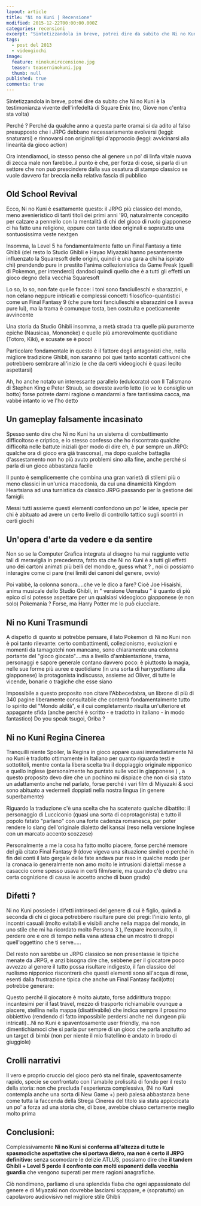 ```yaml
---
layout: article
title: "Ni no Kuni | Recensione"
modified: 2015-12-22T00:00:00.000Z
categories: recensioni
excerpt: "Sintetizzandola in breve, potrei dire da subito che Ni no Kuni è la testimonianza vivente dell'..."
tags: 
  - post del 2013
  - videogiochi
image: 
  feature: ninokunirecensione.jpg
  teaser: teaserninokuni.jpg
  thumb: null
published: true
comments: true
---
```


Sintetizzandola in breve, potrei dire da subito che Ni no Kuni è la testimonianza vivente dell'infedeltà di Square Enix (no, Giove non c'entra sta volta)

Perché ? Perché da qualche anno a questa parte oramai si da adito al falso presupposto che i JRPG debbano necessariamente evolversi (leggi: snaturarsi) e rinnovarsi con originali tipi d'approccio (leggi: avvicinarsi alla linearità da gioco action)

Ora intendiamoci, io stesso penso che al genere un po' di linfa vitale nuova di zecca male non farebbe..il punto è che, per forza di cose, si parla di un settore che non può prescindere dalla sua ossatura di stampo classico se vuole davvero far breccia nella relativa fascia di pubblico

## Old School Revival

Ecco, Ni no Kuni è esattamente questo: il JRPG più classico del mondo, meno avenieristico di tanti titoli dei primi anni '90, naturalmente concepito per calzare a pennello con la mentalità di chi del gioco di ruolo giapponese ci ha fatto una religione, eppure con tante idee originali e sopratutto una sontuosissima veste nextgen

Insomma, la Level 5 ha fondamentalmente fatto un Final Fantasy a tinte Ghibli (del resto lo Studio Ghibli e Hayao Miyazaki hanno pesantemente influenzato la Squaresoft delle origini, quindi è una gara a chi ha ispirato chi) prendendo pure in prestito l'anima collezionistica da Game Freak (quelli di Pokemon, per intenderci) dandoci quindi quello che è a tutti gli effetti un gioco degno della vecchia Squaresoft

Lo so, lo so, non fate quelle facce: i toni sono fanciulleschi e sbarazzini, e non celano neppure intricati e complessi concetti filosofico-quantistici come un Final Fantasy 9 (che pure toni fanciulleschi e sbarazzini ce li aveva pure lui), ma la trama è comunque tosta, ben costruita e poeticamente avvincente

Una storia da Studio Ghibli insomma, a metà strada tra quelle più puramente epiche (Nausicaa, Mononoke) e quelle più amorevolmente quotidiane (Totoro, Kiki), e scusate se è poco!

Particolare fondamentale in questo è il fattore degli antagonisti che, nella migliore tradizione Ghibli, non saranno poi quei tanto scontati cattivoni che potrebbero sembrare all'inizio (e che da certi videogiochi è quasi lecito aspettarsi)

Ah, ho anche notato un interessante parallelo (edulcorato) con Il Talismano di Stephen King e Peter Straub, se doveste averlo letto (io ve lo consiglio un botto) forse potrete darmi ragione o mandarmi a fare tantissima cacca, ma vabbé intanto io ve l'ho detto

## Un gameplay falsamente incasinato

Spesso sento dire che Ni no Kuni ha un sistema di combattimento difficoltoso e criptico, e io stesso confesso che ho riscontrato qualche difficoltà nelle battute iniziali (per modo di dire eh, è pur sempre un JRPG: qualche ora di gioco era già trascorsa), ma dopo qualche battaglia d'assestamento non ho più avuto problemi sino alla fine, anche perché si parla di un gioco abbastanza facile

Il punto è semplicemente che combina una gran varietà di stilemi più o meno classici in un'unica macedonia, da cui una dinamicità Kingdom Heartsiana ad una turnistica da classico JRPG passando per la gestione dei famigli:

Messi tutti assieme questi elementi confondono un po' le idee, specie per chi è abituato ad avere un certo livello di controllo tattico sugli scontri in certi giochi

## Un'opera d'arte da vedere e da sentire

Non so se la Computer Grafica integrata al disegno ha mai raggiunto vette tali di meraviglia in precedenza, fatto sta che Ni no Kuni è a tutti gli effetti uno dei cartoni animati più belli del mondo e, guess what ? , noi ci possiamo interagire come ci pare (nei limiti dei canoni del genere, ovvio)

Poi vabbè, la colonna sonora....che ve le dico a fare? Cioè Joe Hisaishi, anima musicale dello Studio Ghibli, in " versione Uematsu " è quanto di più epico ci si potesse aspettare per un qualsiasi videogioco giapponese (e non solo)
Pokemania ? Forse, ma Harry Potter me lo può ciucciare.

## Ni no Kuni Trasmundi

A dispetto di quanto si potrebbe pensare, il lato Pokemon di Ni no Kuni non è poi tanto rilevante: certo combattimenti, collezionismo, evoluzioni e momenti da tamagotchi non mancano, sono chiaramente una colonna portante del "gioco giocato"....ma a livello d'ambientazione, trama, personaggi e sapore generale contano davvero poco: è piuttosto la magia, nelle sue forme più auree e quotidiane (in una sorta di harrypottismo alla giapponese) la protagonista indiscussa, assieme ad Oliver, di tutte le vicende, bonarie o tragiche che esse siano

Impossibile a questo proposito non citare l'Abbecedabra, un librone di più di 340 pagine liberamente consultabile che conterrà fondamentalmente tutto lo spirito del "Mondo aldilà", e il cui completamento risulta un'ulteriore et appagante sfida (anche perché è scritto - e tradotto in italiano - in modo fantastico)
Do you speak tsugoi, Oriba ?

## Ni no Kuni Regina Cinerea

Tranquilli niente Spoiler, la Regina in gioco appare quasi immediatamente
Ni no Kuni è tradotto ottimamente in Italiano per quanto riguarda testi e sottotitoli, mentre conta la libera scelta tra il doppiaggio originale nipponico e quello inglese (personalmente ho puntato sulle voci in giapponese ) , a questo proposito devo dire che un pochino mi dispiace che non ci sia stato un adattamento anche nel parlato, forse perché i vari film di Miyazaki & soci sono abituato a vedermeli doppiati nella nostra lingua (in genere superbamente)

Riguardo la traduzione c'è una scelta che ha scatenato qualche dibattito: il personaggio di Lucciconio (quasi una sorta di coprotagonista) e tutto il popolo fatato "parlano" con una forte cadenza romanesca, per poter rendere lo slang dell'originale dialetto del kansai (reso nella versione Inglese con un marcato accento scozzese)

Personalmente a me la cosa ha fatto molto piacere, forse perché memore del già citato Final Fantasy 9 (dove vigeva una situazione simile) o perché in fin dei conti il lato gergale delle fate andava pur reso in qualche modo (per la cronaca io generalmente non amo molto le intrusioni dialettali messe a casaccio come spesso usava in certi film/serie, ma quando c'è dietro una certa cognizione di causa le accetto anche di buon grado)

## Difetti ?

Ni no Kuni possiede i difetti intrinseci del genere di cui è figlio, quindi a seconda di chi ci gioca potrebbero risultare pure dei pregi: l'inizio lento, gli incontri casuali (molto evitabili e visibili anche nella mappa del mondo, in uno stile che mi ha ricordato molto Persona 3 ), l'expare inconsulto, il perdere ore e ore di tempo nella vana attesa che un mostro ti droppi quell'oggettino che ti serve.....

Del resto non sarebbe un JRPG classico se non presentasse le tipiche menate da JRPG, e anzi bisogna dire che, sebbene per il giocatore poco avvezzo al genere il tutto possa risultare indigesto, il fan classico del ruolismo nipponico riscontrerà che questi elementi sono all'acqua di rose, esenti dalla frustrazione tipica che anche un Final Fantasy facil(otto) potrebbe generare:

Questo perché il giocatore è molto aiutato, forse addirittura troppo: incantesimi per il fast travel, mezzo di trasporto richiamabile ovunque a piacere, stellina nella mappa (disattivabile) che indica sempre il prossimo obbiettivo (rendendo di fatto impossibile perdersi anche nei dungeon più intricati)...Ni no Kuni è spaventosamente user friendly, ma non dimentichiamoci che si parla pur sempre di un gioco che parla anzitutto ad un target di bimbi (non per niente il mio fratellino è andato in brodo di giuggiole)

## Crolli narrativi

Il vero e proprio cruccio del gioco però sta nel finale, spaventosamente rapido, specie se confrontato con l'amabile prolissità di fondo per il resto della storia: non che precluda l'esperienza complessiva, (Ni no Kuni contempla anche una sorta di New Game +) però palesa abbastanza bene come tutta la faccenda della Strega Cinerea del titolo sia stata appiccicata un po' a forza ad una storia che, di base, avrebbe chiuso certamente meglio molto prima

## Conclusioni:

Complessivamente **Ni no Kuni si conferma all'altezza di tutte le spasmodiche aspettative che si portava dietro, ma non è certo il JRPG definitivo:** senza scomodare le delizie ATLUS, possiamo dire che **il tandem Ghibli + Level 5 perde  il confronto con molti esponenti della vecchia guardia** che vengono superati per mere ragioni anagrafiche.

Ciò nondimeno, parliamo di una splendida fiaba che ogni appassionato del genere e di Miyazaki non dovrebbe lasciarsi scappare, e (sopratutto) un capolavoro audiovisivo nel migliore stile Ghibli
